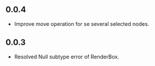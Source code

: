 ## 0.0.4

* Improve move operation for se several selected nodes.

## 0.0.3

* Resolved Null subtype error of RenderBox.

